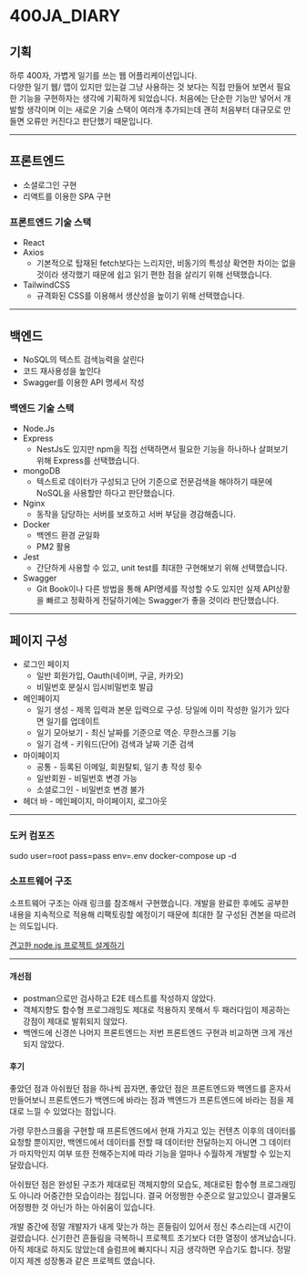 # 400JA_DIARY

## 기획
하루 400자, 가볍게 일기를 쓰는 웹 어플리케이션입니다.   
다양한 일기 웹/ 앱이 있지만 있는걸 그냥 사용하는 것 보다는 직접 만들어 보면서 필요한 기능을 구현하자는 생각에 기획하게 되었습니다.
처음에는 단순한 기능만 넣어서 개발할 생각이며 이는 새로운 기술 스택이 여러개 추가되는데 괜히 처음부터 대규모로 만들면 오류만 커진다고 판단했기 때문입니다.

___

## 프론트엔드
* 소셜로그인 구현
* 리액트를 이용한 SPA 구현

### 프론트엔드 기술 스택
* React
* Axios
  * 기본적으로 탑재된 fetch보다는 느리지만, 비동기의 특성상 확연한 차이는 없을 것이라 생각했기 때문에 쉽고 읽기 편한 점을 살리기 위해 선택했습니다.
* TailwindCSS
  * 규격화된 CSS를 이용해서 생산성을 높이기 위해 선택했습니다.

___

## 백엔드
* NoSQL의 텍스트 검색능력을 살린다
* 코드 재사용성을 높인다
* Swagger를 이용한 API 명세서 작성

### 백엔드 기술 스택
* Node.Js
* Express
  * NestJs도 있지만 npm을 직접 선택하면서 필요한 기능을 하나하나 살펴보기 위해 Express를 선택했습니다.
* mongoDB
  * 텍스트로 데이터가 구성되고 단어 기준으로 전문검색을 해야하기 때문에 NoSQL을 사용할만 하다고 판단했습니다.
* Nginx
  * 동작을 담당하는 서버를 보호하고 서버 부담을 경감해줍니다.
* Docker
  * 백엔드 환경 균일화
  * PM2 활용
* Jest
  * 간단하게 사용할 수 있고, unit test를 최대한 구현해보기 위해 선택했습니다.
* Swagger
  * Git Book이나 다른 방법을 통해 API명세를 작성할 수도 있지만 실제 API상황을 빠르고 정확하게 전달하기에는 Swagger가 좋을 것이라 판단했습니다.

___

## 페이지 구성
* 로그인 페이지
  * 일반 회원가입, Oauth(네이버, 구글, 카카오) 
  * 비밀번호 분실시 임시비밀번호 발급
* 메인페이지
  * 일기 생성 - 제목 입력과 본문 입력으로 구성. 당일에 이미 작성한 일기가 있다면 일기를 업데이트
  * 일기 모아보기 - 최신 날짜를 기준으로 역순. 무한스크롤 기능
  * 일기 검색 - 키워드(단어) 검색과 날짜 기준 검색
* 마이페이지
  * 공통 - 등록된 이메일, 회원탈퇴, 일기 총 작성 횟수
  * 일반회원 - 비밀번호 변경 가능
  * 소셜로그인 - 비밀번호 변경 불가
* 헤더 바 - 메인페이지, 마이페이지, 로그아웃
___

### 도커 컴포즈
sudo user=root pass=pass env=.env docker-compose up -d

### 소프트웨어 구조
소프트웨어 구조는 아래 링크를 참조해서 구현했습니다. 개발을 완료한 후에도 공부한 내용을 지속적으로 적용해 리팩토링할 예정이기 때문에 최대한 잘 구성된 견본을 따르려는 의도입니다. 

[견고한 node.js 프로젝트 설계하기](https://velog.io/@hopsprings2/%EA%B2%AC%EA%B3%A0%ED%95%9C-node.js-%ED%94%84%EB%A1%9C%EC%A0%9D%ED%8A%B8-%EC%95%84%ED%82%A4%ED%85%8D%EC%B3%90-%EC%84%A4%EA%B3%84%ED%95%98%EA%B8%B0)

___

#### 개선점
* postman으로만 검사하고 E2E 테스트를 작성하지 않았다.
* 객체지향도 함수형 프로그래밍도 제대로 적용하지 못해서 두 패러다임이 제공하는 강점이 제대로 발휘되지 않았다.
* 백엔드에 신경쓴 나머지 프론트엔드는 저번 프론트엔드 구현과 비교하면 크게 개선되지 않았다.

#### 후기
좋았던 점과 아쉬웠던 점을 하나씩 꼽자면, 좋았던 점은 프론트엔드와 백엔드를 혼자서 만들어보니 프론트엔드가 백엔드에 바라는 점과 백엔드가 프론트엔드에 바라는 점을 제대로 느낄 수 있었다는 점입니다.

가령 무한스크롤을 구현할 때 프론트엔드에서 현재 가지고 있는 컨텐츠 이후의 데이터를 요청할 뿐이지만, 백엔드에서 데이터를 전할 때 데이터만 전달하는지 아니면 그 데이터가 마지막인지 여부 또한 전해주는지에 따라 기능을 얼마나 수월하게 개발할 수 있는지 달랐습니다.

아쉬웠던 점은 완성된 구조가 제대로된 객체지향의 모습도, 제대로된 함수형 프로그래밍도 아니라 어중간한 모습이라는 점입니다. 결국 어정쩡한 수준으로 알고있으니 결과물도 어정쩡한 것 아닌가 하는 아쉬움이 있습니다.

개발 중간에 정말 개발자가 내게 맞는가 하는 흔들림이 있어서 정신 추스리는데 시간이 걸렸습니다. 신기한건 흔들림을 극복하니 프로젝트 초기보다 더한 열정이 생겨났습니다. 아직 제대로 하지도 않았는데 슬럼프에 빠지다니 지금 생각하면 우습기도 합니다. 정말이지 제겐 성장통과 같은 프로젝트 였습니다.

